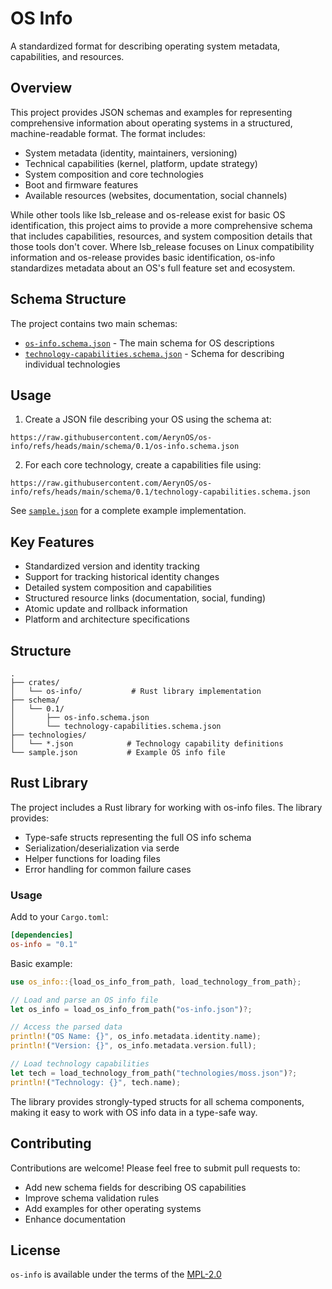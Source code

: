 # OS Info

A standardized format for describing operating system metadata, capabilities, and resources.

## Overview

This project provides JSON schemas and examples for representing comprehensive information about operating systems in a structured, machine-readable format. The format includes:

- System metadata (identity, maintainers, versioning)
- Technical capabilities (kernel, platform, update strategy)
- System composition and core technologies
- Boot and firmware features
- Available resources (websites, documentation, social channels)

While other tools like lsb_release and os-release exist for basic OS identification, this project aims to provide a more comprehensive schema that includes capabilities, resources, and system composition details that those tools don't cover. Where lsb_release focuses on Linux compatibility information and os-release provides basic identification, os-info standardizes metadata about an OS's full feature set and ecosystem.



## Schema Structure

The project contains two main schemas:

- [`os-info.schema.json`](schema/0.1/os-info.schema.json) - The main schema for OS descriptions
- [`technology-capabilities.schema.json`](schema/0.1/technology-capabilities.schema.json) - Schema for describing individual technologies

## Usage

1. Create a JSON file describing your OS using the schema at:
```
https://raw.githubusercontent.com/AerynOS/os-info/refs/heads/main/schema/0.1/os-info.schema.json
```

2. For each core technology, create a capabilities file using:
```
https://raw.githubusercontent.com/AerynOS/os-info/refs/heads/main/schema/0.1/technology-capabilities.schema.json
```

See [`sample.json`](sample.json) for a complete example implementation.

## Key Features

- Standardized version and identity tracking
- Support for tracking historical identity changes
- Detailed system composition and capabilities
- Structured resource links (documentation, social, funding)
- Atomic update and rollback information
- Platform and architecture specifications

## Structure

```
.
├── crates/
│   └── os-info/           # Rust library implementation
├── schema/
│   └── 0.1/
│       ├── os-info.schema.json
│       └── technology-capabilities.schema.json
├── technologies/
│   └── *.json            # Technology capability definitions
└── sample.json           # Example OS info file
```

## Rust Library

The project includes a Rust library for working with os-info files. The library provides:

- Type-safe structs representing the full OS info schema
- Serialization/deserialization via serde
- Helper functions for loading files
- Error handling for common failure cases

### Usage

Add to your `Cargo.toml`:
```toml
[dependencies]
os-info = "0.1"
```

Basic example:
```rust
use os_info::{load_os_info_from_path, load_technology_from_path};

// Load and parse an OS info file
let os_info = load_os_info_from_path("os-info.json")?;

// Access the parsed data
println!("OS Name: {}", os_info.metadata.identity.name);
println!("Version: {}", os_info.metadata.version.full);

// Load technology capabilities
let tech = load_technology_from_path("technologies/moss.json")?;
println!("Technology: {}", tech.name);
```

The library provides strongly-typed structs for all schema components, making it easy to work with OS info data in a type-safe way.

## Contributing

Contributions are welcome! Please feel free to submit pull requests to:

- Add new schema fields for describing OS capabilities
- Improve schema validation rules
- Add examples for other operating systems
- Enhance documentation

## License

`os-info` is available under the terms of the [MPL-2.0](https://spdx.org/licenses/MPL-2.0.html)
